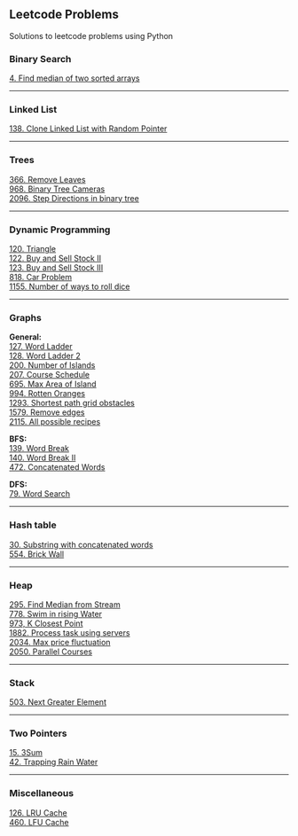 ## Leetcode Problems

Solutions to leetcode problems using Python

### Binary Search
[4. Find median of two sorted arrays](./leetcode/binary_search/4_median_of_two_sorted_arrays.md)

---

### Linked List
[138. Clone Linked List with Random Pointer](./leetcode/linked_list/clone_with_random_pointer.md)

---

### Trees
[366. Remove Leaves](./leetcode/trees/366_remove_leaves.md) \
[968. Binary Tree Cameras](./leetcode/trees/968_binary_tree_cameras.md) \
[2096. Step Directions in binary tree](./leetcode/trees/2096_step_directions_from_bin_tree_node_to_another.md)

---

### Dynamic Programming
[120. Triangle](./leetcode/dynamic_programming/120_triangle.md) \
[122. Buy and Sell Stock II](./general/dynamic_programming/stocks/buy_sell_stocks_2.md) \
[123. Buy and Sell Stock III](./general/dynamic_programming/stocks/buy_sell_stocks_3.md) \
[818. Car Problem](./leetcode/dynamic_programming/818_car_problem.md) \
[1155. Number of ways to roll dice](./leetcode/dynamic_programming/1155_ways_to_roll_dice.md)

---

### Graphs 

**General:** \
[127. Word Ladder](./leetcode/graphs/127_word_ladder.md) \
[128. Word Ladder 2](./leetcode/bfs/140_word_break_ii.md) \
[200. Number of Islands](./leetcode/graphs/200_number_of_islands.md) \
[207. Course Schedule](./leetcode/graphs/207_course_schedule.md) \
[695. Max Area of Island](./leetcode/graphs/695-max-area-of-island.md) \
[994. Rotten Oranges](./leetcode/graphs/994_rotten_tomatoes.md) \
[1293. Shortest path grid obstacles](./leetcode/graphs/1293_shortest_path_grid_obstacles.md) \
[1579. Remove edges](./leetcode/graphs/1579_remove_edges.md) \
[2115. All possible recipes](./leetcode/graphs/2115_all_possible_recipes.md)


**BFS:**\
[139. Word Break](./leetcode/bfs/139_word_break.md) \
[140. Word Break II](./leetcode/bfs/140_word_break_ii.md) \
[472. Concatenated Words](./leetcode/bfs/472_concatenated_words.md)


**DFS:** \
[79. Word Search](./leetcode/dfs/79_word_search.md)

---

### Hash table
[30. Substring with concatenated words](./leetcode/hash_table/30_substring_with_concatenated_words.md) \
[554. Brick Wall](./leetcode/hash_table/554_brick_wall.md)

---

### Heap
[295. Find Median from Stream](./leetcode/heap/295_median_of_data_stream.md) \
[778. Swim in rising Water](./leetcode/heap/778_swim_in_rising_water.md) \
[973, K Closest Point](./leetcode/heap/973_k_closest_point.md) \
[1882. Process task using servers](./leetcode/heap/1882_process_task_using_servers.md) \
[2034. Max price fluctuation](./leetcode/heap/2034_max_price_fluctuation.md) \
[2050. Parallel Courses](./leetcode/heap/2050_parallel_courses_iii.md)

---

### Stack
[503. Next Greater Element](./leetcode/stack/503_next_greater_circular_array.md)

---

### Two Pointers
[15. 3Sum](./leetcode/two_pointers/15_3sum.md) \
[42. Trapping Rain Water](./leetcode/two_pointers/42_trapping_rain_water.md)

---

### Miscellaneous
[126. LRU Cache](./leetcode/miscellaneous/126_lru_cache.md) \
[460. LFU Cache](./leetcode/miscellaneous/460_lfu_cache.md)
